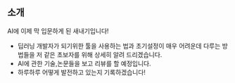 
## 소개

AI에 이제 막 입문하게 된 새내기입니다!
* 딥러닝 개발자가 되기위한 툴을 사용하는 법과 초기설정이 매우 어려운데 
  다루는 방법들을 저 같은 초보자를 위해 상세히 알려 드리겠습니다.
* AI에 관한 기술,논문들을 보고 리뷰를 할 예정입니다.
* 하루하루 어떻게 발전하고 있는지 기록하겠습니다!

